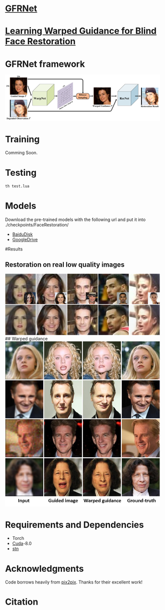 # [GFRNet](https://github.com/csxmli2016/GFRNet/#)
# [Learning Warped Guidance for Blind Face Restoration](https://github.com/csxmli2016/GFRNet/#)

# GFRNet framework
<img src="./imgs/architecture/pipeline.png">

# Training

Comming Soon.

# Testing

```bash
th test.lua
```
# Models
Download the pre-trained models with the following url and put it into ./checkpoints/FaceRestoration/
- [BaiduDisk](#)
- [GoogleDrive](#)

#Results
## Restoration on real low quality images
<img src="./imgs/realresults/1.png">
## Warped guidance
<img src="./imgs/warpface/warp.png">

# Requirements and Dependencies
- Torch
- [Cuda](https://developer.nvidia.com/cuda-toolkit-archive)-8.0
- [stn](https://github.com/qassemoquab/stnbhwd)

# Acknowledgments

Code borrows heavily from [pix2pix](https://github.com/phillipi/pix2pix). Thanks for their excellent work!

# Citation

```

```
